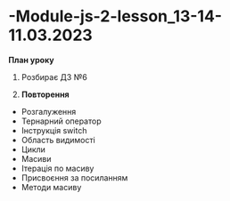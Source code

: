 # -Module-js-2-lesson_13-14-11.03.2023
**План уроку**
1) Розбирає ДЗ №6
   
2)  **Повторення** 
- Розгалуження
- Тернарний оператор
- Інструкція switch
- Область видимості
- Цикли
- Масиви
- Ітерація по масиву
- Присвоєння за посиланням
- Методи масиву
